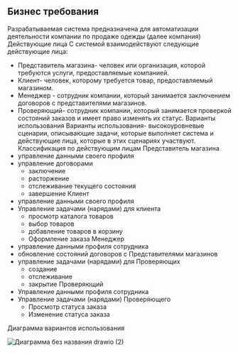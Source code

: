 ## ﻿Бизнес требования
 
Разрабатываемая система предназначена для автоматизации деятельности компании по продаже одежды (далее компания)
Действующие лица
С системой взаимодействуют следующие действующие лица:
* Представитель магазина- человек или организация, которой требуются услуги, предоставляемые компанией.
* Клиент- человек, которому требуется товар, предоставляемый магазином.
* Менеджер - сотрудник компании, который занимается заключением договоров с представителями магазинов. 
* Проверяющий- сотрудник компании, который занимается проверкой состояний заказов и имеет право изменять их статус.
Варианты использования
Варианты использования- высокоуровневые сценарии, описывающие задачи, которые выполняет система и действующие лица, которые в этих сценариях участвуют.
Классификация по действующим лицам
Представитель магазина
* управление данными своего профиля
* управление договорами
   * заключение
   * расторжение
   * отслеживание текущего состояния
   * завершение
Клиент
* управление данными своего профиля
* Управление задачами (нарядами) для клиента
   * просмотр каталога товаров
   * выбор товаров
   * добавление товаров в корзину
   * Оформление заказа
Менеджер
* управление данными профиля сотрудника
* обновление состояний договоров с Представителями магазинов
* управление задачами (нарядами) для Проверяющих
   * создание
   * отслеживание
   * закрытие
Проверяющий
* Управление данными профиля сотрудника
* Управление задачами (нарядами) Проверяющего
   * Просмотр статуса заказа
   * Изменение статуса заказа


Диаграмма вариантов использования

![Диаграмма без названия drawio (2)](https://github.com/liyayunusova/internet_technologies/assets/55926224/f3ab6bb4-ba57-4b8c-9d17-f7b4bfd8aa2f)

